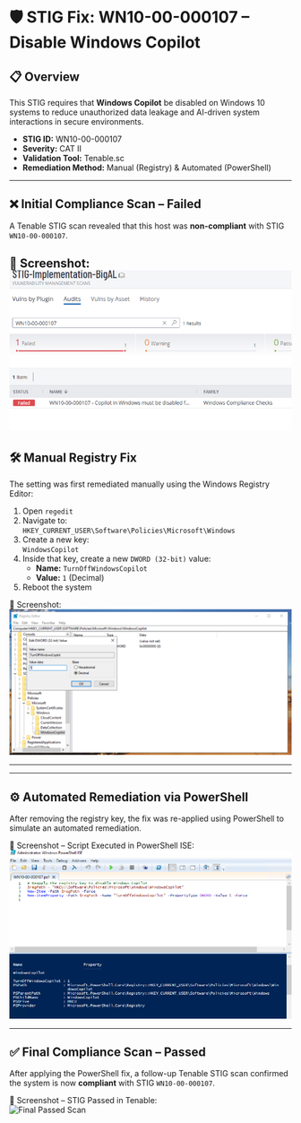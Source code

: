 # 🛡️ STIG Fix: WN10-00-000107 – Disable Windows Copilot

## 📋 Overview

This STIG requires that **Windows Copilot** be disabled on Windows 10 systems to reduce unauthorized data leakage and AI-driven system interactions in secure environments.

- **STIG ID:** WN10-00-000107  
- **Severity:** CAT II  
- **Validation Tool:** Tenable.sc  
- **Remediation Method:** Manual (Registry) & Automated (PowerShell)

---

## ❌ Initial Compliance Scan – Failed

A Tenable STIG scan revealed that this host was **non-compliant** with STIG `WN10-00-000107`.

📸 Screenshot:  
![Initial Failed Scan](screenshots/scanfailed.png)
---

## 🛠️ Manual Registry Fix

The setting was first remediated manually using the Windows Registry Editor:

1. Open `regedit`
2. Navigate to:  
   `HKEY_CURRENT_USER\Software\Policies\Microsoft\Windows`
3. Create a new key:  
   `WindowsCopilot`
4. Inside that key, create a new `DWORD (32-bit)` value:
   - **Name:** `TurnOffWindowsCopilot`
   - **Value:** `1` (Decimal)
5. Reboot the system

📸 Screenshot:  
![Registry Fix](screenshots/registryfix.png)

---

---

## ⚙️ Automated Remediation via PowerShell

After removing the registry key, the fix was re-applied using PowerShell to simulate an automated remediation.

📸 Screenshot – Script Executed in PowerShell ISE:  
![PowerShell Fix](screenshots/powershellfix.png)

---

## ✅ Final Compliance Scan – Passed

After applying the PowerShell fix, a follow-up Tenable STIG scan confirmed the system is now **compliant** with STIG `WN10-00-000107`.

📸 Screenshot – STIG Passed in Tenable:  
![Final Passed Scan](screenshots/scanpassed.png)



